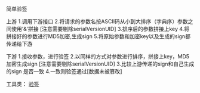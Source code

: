 简单验签


上游
1.调用下游接口
2.将请求的参数名按ASCII码从小到大排序（字典序）参数之间使用'&'拼接 [注意需要剔除serialVersionUID]
3.排序后的参数拼接上key 
4.将拼接好的参数进行MD5加密,生成sign
5.将原始参数和加密key以及生成的sign都传递给下游


下游
1.接收参数，进行验签
2.以同样的方式对参数进行排序，拼接上key，MD5加密生成sign [注意需要剔除serialVersionUID]
3.比较上游传递的sign和自己生成的sign 是否一致
4.一致则验签通过[数据未被篡改]


工具类：
[验签](./工具类/CheckSignUtil.java)